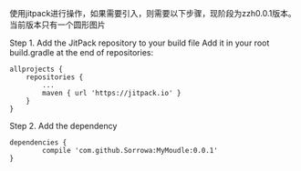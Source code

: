 使用jitpack进行操作，如果需要引入，则需要以下步骤，现阶段为zzh0.0.1版本。
当前版本只有一个圆形图片

Step 1. Add the JitPack repository to your build file
Add it in your root build.gradle at the end of repositories:

	allprojects {
		repositories {
			...
			maven { url 'https://jitpack.io' }
		}
	}
Step 2. Add the dependency

	dependencies {
	        compile 'com.github.Sorrowa:MyMoudle:0.0.1'
	}
